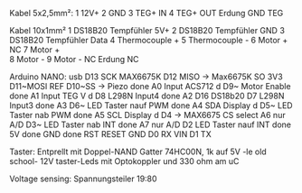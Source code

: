Kabel 5x2,5mm²:
 1		12V+
 2		GND
 3		TEG+ IN
 4		TEG+ OUT
 Erdung		GND TEG
 
Kabel 10x1mm²
 1		DS18B20 Tempfühler 5V+
 2		DS18B20 Tempfühler GND
 3		DS18B20 Tempfühler Data
 4		Thermocouple +
 5		Thermocouple -
 6		Motor +  NC
 7		Motor +                                        
 8		Motor - 
 9		Motor - NC 
 Erdung		NC
  
Arduino NANO:
	usb
D13	SCK	MAX6675K    D12	MISO -> Max6675K SO
3V3			        D11~MOSI
REF			        D10~SS   -> Piezo  done
A0	Input ACS712 d	D9~	Motor Enable  done
A1	Input TEG V	d   D8	L298N Input4  done
A2	D16 DS18b20     D7	L298N Input3  done
A3			        D6~	LED Taster nauf PWM  done
A4	SDA Display d	D5~	LED Taster nab  PWM  done
A5	SCL Display	d	D4  -> MAX6675 CS select
A6  nur A/D         D3~ LED Taster nab INT  done
A7  nur A/D         D2  LED Taster nauf INT  done
5V   done           GND  done
RST                 RESET
GND                 D0  RX
VIN                 D1  TX


Taster: 
Entprellt mit Doppel-NAND Gatter 74HC00N, 1k auf 5V
-le old school-
12V taster-Leds mit Optokoppler und 330 ohm am uC

Voltage sensing:
Spannungsteiler 19:80
